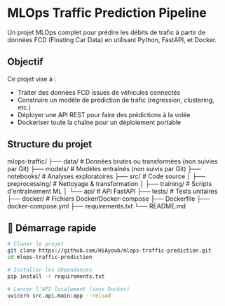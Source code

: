 #  MLOps Traffic Prediction Pipeline

Un projet MLOps complet pour prédire les débits de trafic à partir de données FCD (Floating Car Data) en utilisant Python, FastAPI, et Docker.

##  Objectif
Ce projet vise à :
- Traiter des données FCD issues de véhicules connectés
- Construire un modèle de prédiction de trafic (régression, clustering, etc.)
- Déployer une API REST pour faire des prédictions à la volée
- Dockeriser toute la chaîne pour un déploiement portable

##  Structure du projet
mlops-traffic/
├── data/ # Données brutes ou transformées (non suivies par Git)
├── models/ # Modèles entraînés (non suivis par Git)
├── notebooks/ # Analyses exploratoires
├── src/ # Code source
│ ├── preprocessing/ # Nettoyage & transformation
│ ├── training/ # Scripts d'entraînement ML
│ └── api/ # API FastAPI
├── tests/ # Tests unitaires
├── docker/ # Fichiers Docker/Docker-compose
├── Dockerfile
├── docker-compose.yml
├── requirements.txt
└── README.md


## 🚀 Démarrage rapide

```bash
# Cloner le projet
git clone https://github.com/HiAyoub/mlops-traffic-prediction.git
cd mlops-traffic-prediction

# Installer les dépendances
pip install -r requirements.txt

# Lancer l'API localement (sans Docker)
uvicorn src.api.main:app --reload


